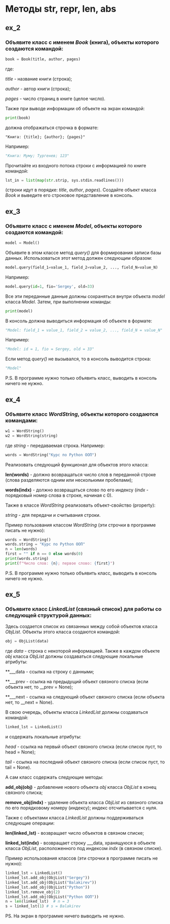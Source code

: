 # Методы __str__, __repr__, __len__, __abs__
## ex_2
### Объявите класс с именем _Book_ (книга), объекты которого создаются командой:

```python
book = Book(title, author, pages)
```

где: 

_title_ - название книги (строка); 

_author_ - автор книги (строка); 

_pages_ - число страниц в книге (целое число).

Также при выводе информации об объекте на экран командой:

```python
print(book)
```

должна отображаться строчка в формате:

```
"Книга: {title}; {author}; {pages}"
```

Например:

```python
"Книга: Муму; Тургенев; 123"
```

Прочитайте из входного потока строки с информацией по книге командой:

```python
lst_in = list(map(str.strip, sys.stdin.readlines()))
```
(строки идут в порядке: _title_, _author_, _pages_). 
Создайте объект класса _Book_ и выведите его строковое представление в консоль.

## ex_3
### Объявите класс с именем _Model_, объекты которого создаются командой:

```python
model = Model()
```

Объявите в этом классе метод _query()_ для формирования записи базы данных. 
Использоваться этот метод должен следующим образом:

```python
model.query(field_1=value_1, field_2=value_2, ..., field_N=value_N)
```

Например:

```python
model.query(id=1, fio='Sergey', old=33)
```

Все эти переданные данные должны сохраняться внутри объекта _model_ класса _Model_. 
Затем, при выполнении команды:

```python
print(model)
```

В консоль должна выводиться информация об объекте в формате:

```python
"Model: field_1 = value_1, field_2 = value_2, ..., field_N = value_N"
```

Например:

```python
"Model: id = 1, fio = Sergey, old = 33"
```

Если метод _query()_ не вызывался, то в консоль выводится строка:

```python
"Model"
```

P.S. В программе нужно только объявить класс, выводить в консоль ничего не нужно.

## ex_4
### Объявите класс _WordString_, объекты которого создаются командами:

```python
w1 = WordString()
w2 = WordString(string)
```

где _string_ - передаваемая строка. Например:

```python
words = WordString("Курс по Python ООП")
```

Реализовать следующий функционал для объектов этого класса:

**len(words)** - должно возвращаться число слов в переданной строке (слова разделяются одним или несколькими пробелами);

**words(indx)** - должно возвращаться слово по его индексу (_indx_ - порядковый номер слова в строке, начиная с 0).

Также в классе _WordString_ реализовать объект-свойство (property):

_string_ - для передачи и считывания строки.

Пример пользования классом _WordString_ (эти строчки в программе писать не нужно):

```python
words = WordString()
words.string = "Курс по Python ООП"
n = len(words)
first = "" if n == 0 else words(0)
print(words.string)
print(f"Число слов: {n}; первое слово: {first}")
```

P.S. В программе нужно только объявить класс, выводить в консоль ничего не нужно.

## ex_5
### Объявите класс _LinkedList_ (связный список) для работы со следующей структурой данных:

Здесь создается список из связанных между собой объектов класса _ObjList_.
Объекты этого класса создаются командой:

```python
obj = ObjList(data)
```
где _data_ - строка с некоторой информацией. 
Также в каждом объекте _obj_ класса _ObjList_ должны создаваться следующие локальные атрибуты:

**___data - ссылка на строку с данными;

**___prev - ссылка на предыдущий объект связного списка (если объекта нет, то __prev = None);

**___next - ссылка на следующий объект связного списка (если объекта нет, то __next = None).

В свою очередь, объекты класса _LinkedList_ должны создаваться командой:

```python
linked_lst = LinkedList()
```

и содержать локальные атрибуты:

_head_ - ссылка на первый объект связного списка (если список пуст, то head = None);

_tail_ - ссылка на последний объект связного списка (если список пуст, то tail = None).

А сам класс содержать следующие методы:

**add_obj(obj)** - добавление нового объекта _obj_ класса _ObjList_ в конец связного списка;

**remove_obj(indx)** - удаление объекта класса _ObjList_ из связного списка по его порядковому номеру (индексу); индекс отсчитывается с нуля.

Также с объектами класса _LinkedList_ должны поддерживаться следующие операции:

**len(linked_lst)** - возвращает число объектов в связном списке;

**linked_lst(indx)** - возвращает строку ___data, хранящуюся в объекте класса _ObjList_, расположенного под индексом _indx_ (в связном списке).

Пример использования классов (эти строчки в программе писать не нужно):

```python
linked_lst = LinkedList()
linked_lst.add_obj(ObjList("Sergey"))
linked_lst.add_obj(ObjList("Balakirev"))
linked_lst.add_obj(ObjList("Python"))
linked_lst.remove_obj(2)
linked_lst.add_obj(ObjList("Python ООП"))
n = len(linked_lst)  # n = 3
s = linked_lst(1) # s = Balakirev
```

PS. На экран в программе ничего выводить не нужно.
